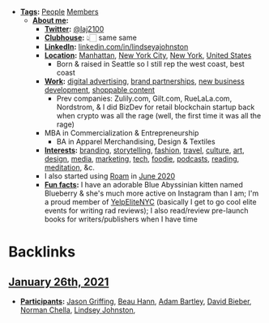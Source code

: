 - **[Tags](<Tags.md>):** [People](<People.md>) [Members](<Members.md>)
    - **[About me](<About me.md>):**
        - **[Twitter](<Twitter.md>):** [@laj2100](https://twitter.com/laj2100)
        - **[Clubhouse](<Clubhouse.md>):** 👆🏻 same same
        - **[LinkedIn](<LinkedIn.md>):** [linkedin.com/in/lindseyajohnston](https://www.linkedin.com/in/lindseyajohnston/)
        - **[Location](<Location.md>):** [Manhattan](<Manhattan.md>), [New York City](<New York City.md>), [New York](<New York.md>), [United States](<United States.md>)
            - Born & raised in Seattle so I still rep the west coast, best coast
        - **[Work](<Work.md>):** [digital advertising](<digital advertising.md>), [brand partnerships](<brand partnerships.md>), [new business development](<new business development.md>), [shoppable content](<shoppable content.md>)
            - Prev companies: Zulily.com, Gilt.com, RueLaLa.com, Nordstrom, & I did BizDev for retail blockchain startup back when crypto was all the rage (well, the first time it was all the rage)
        - MBA in Commercialization & Entrepreneurship
            - BA in Apparel Merchandising, Design & Textiles
        - **[Interests](<Interests.md>):** [branding](<branding.md>), [storytelling](<storytelling.md>), [fashion](<fashion.md>), [travel](<travel.md>), [culture](<culture.md>), [art](<art.md>), [design](<design.md>), [media](<media.md>), [marketing](<marketing.md>), [tech](<tech.md>), [foodie](<foodie.md>), [podcasts](<podcasts.md>), [reading](<reading.md>), [meditation](<meditation.md>), &c.
        - I also started using [Roam](<Roam.md>) in [June 2020](<June 2020.md>)
        - **[Fun facts](<Fun facts.md>):** I have an adorable Blue Abyssinian kitten named Blueberry & she's much more active on Instagram than I am; I'm a proud member of [YelpEliteNYC](<YelpEliteNYC.md>) (basically I get to go cool elite events for writing rad reviews); I also read/review pre-launch books for writers/publishers when I have time

# Backlinks
## [January 26th, 2021](<January 26th, 2021.md>)
- **[Participants](<Participants.md>):** [Jason Griffing](<Jason Griffing.md>), [Beau Hann](<Beau Hann.md>), [Adam Bartley](<Adam Bartley.md>), [David Bieber](<David Bieber.md>), [Norman Chella](<Norman Chella.md>), [Lindsey Johnston](<Lindsey Johnston.md>),

